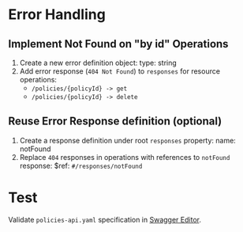 # Error Handling

## Implement Not Found on "by id" Operations

1. Create a new error definition object:
        type: string
2. Add error response (`404 Not Found`) to `responses` for resource operations:
    * `/policies/{policyId} -> get`
    * `/policies/{policyId} -> delete`

## Reuse Error Response definition (optional)

1. Create a response definition under root `responses` property:
        name: notFound
2. Replace `404` responses in operations with references to `notFound` response:
        $ref: `#/responses/notFound`

# Test

Validate `policies-api.yaml` specification in
[Swagger Editor](https://swagger-training.ams3.digitaloceanspaces.com/swagger-editor/index.html).    
